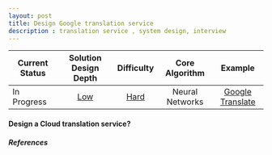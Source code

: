 ```yaml
---
layout: post
title: Design Google translation service
description : translation service , system design, interview
---
```

| Current Status | Solution Design Depth  |  Difficulty  | Core Algorithm | Example |
| ------------- |:-------------:| :-----:|:-----:|:-----:|
| In Progress      | [Low](https://siddharthsingh89.github.io/translation-service/) | [Hard](https://siddharthsingh89.github.io/translation-service/) | Neural Networks | [Google Translate](https://translate.google.com/ "google")

#### Design a Cloud translation service?


##### References



